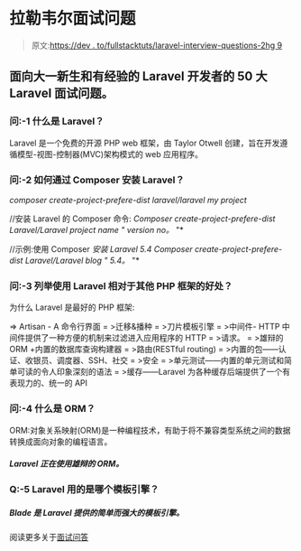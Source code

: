 # 拉勒韦尔面试问题

> 原文:[https://dev . to/fullstacktuts/laravel-interview-questions-2hg 9](https://dev.to/fullstacktuts/laravel-interview-questions-2hg9)

## [](#top-50-laravel-interview-questions-for-freshers-and-experienced-laravel-developer)面向大一新生和有经验的 Laravel 开发者的 50 大 Laravel 面试问题。

### [](#q1-what-is-laravel)问:-1 什么是 Laravel？

Laravel 是一个免费的开源 PHP web 框架，由 Taylor Otwell 创建，旨在开发遵循模型-视图-控制器(MVC)架构模式的 web 应用程序。

### [](#q2-how-to-install-laravel-via-composer)问:-2 如何通过 Composer 安装 Laravel？

*composer create-project-prefere-dist laravel/laravel my project*

//安装 Laravel 的 Composer 命令:
*Composer create-project-prefere-dist Laravel/Laravel project name " version no。* "*

//示例:使用 Composer
*安装 Laravel 5.4 Composer create-project-prefere-dist Laravel/Laravel blog " 5.4。* "*

### [](#q3-list-benefits-of-using-laravel-over-other-php-frameworks)问:-3 列举使用 Laravel 相对于其他 PHP 框架的好处？

为什么 Laravel 是最好的 PHP 框架:

=> Artisan - A 命令行界面
= >迁移&播种
= >刀片模板引擎
= >中间件- HTTP 中间件提供了一种方便的机制来过滤进入应用程序的 HTTP = >请求。
= >雄辩的 ORM +内置的数据库查询构建器
= >路由(RESTful routing)
= >内置的包——认证、收银员、调度器、SSH、社交
= >安全
= >单元测试——内置的单元测试和简单可读的令人印象深刻的语法
= >缓存——Laravel 为各种缓存后端提供了一个有表现力的、统一的 API

### [](#q4-what-is-orm)问:-4 什么是 ORM？

ORM:对象关系映射(ORM)是一种编程技术，有助于将不兼容类型系统之间的数据转换成面向对象的编程语言。

##### Laravel 正在使用雄辩的 ORM。

### Q:-5 Laravel 用的是哪个模板引擎？

##### Blade 是 Laravel 提供的简单而强大的模板引擎。

阅读更多关于[面试问答](https://www.fullstacktutorials.com/interviews/top-50-laravel-interview-questions-and-answers-for-experienced-13.html)